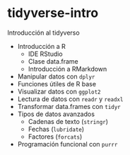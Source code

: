 # tidyverse-intro
Introducción al tidyverso

* Introducción a R
    * IDE RStudio
    * Clase data.frame
    * Introducción a RMarkdown
* Manipular datos con `dplyr`
* Funciones útiles de R base
* Visualizar datos con `ggplot2`
* Lectura de datos con `readr` y `readxl`
* Transformar data.frames con `tidyr`
* Tipos de datos avanzados
    * Cadenas de texto (`stringr`)
    * Fechas (`lubridate`)
    * Factores (`forcats`)
* Programación funcional con `purrr`
